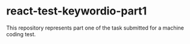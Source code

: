 # react-test-keywordio-part1
This repository represents part one of the task submitted for a machine coding test.
